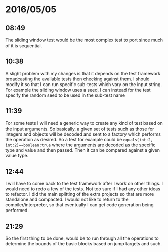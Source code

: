 # 2016/05/05

## 08:49

The sliding window test would be the most complex test to port since much of
it is sequential.

## 10:38

A slight problem with my changes is that it depends on the test framework
broadcasting the available tests then checking against them. I should modify it
so that I can run specific sub-tests which vary on the input string. For
example the sliding window uses a seed, I can instead for the test specify
the random seed to be used in the sub-test name

## 11:39

For some tests I will need a generic way to create any kind of test based on
the input arguments. So basically, a given set of tests such as those for
integers and objects will be decoded and sent to a factory which performs the
operation as desired. So a test for example could be
`equals(int:2, int:2)==boolean:true`
where the arguments are decoded as the specific type and value and then passed.
Then it can be compared against a given value type.

## 12:44

I will have to come back to the test framework after I work on other things. I
would need to redo a few of the tests. Not too sure if I had any other ideas
to refactor. I did the main splitting of the extra projects so that are more
standalone and compacted. I would not like to return to the
compiler/interpreter, so that eventually I can get code generation being
performed.

## 21:29

So the first thing to be done, would be to run through all the operations to
determine the bounds of the basic blocks based on jump targets and such.
